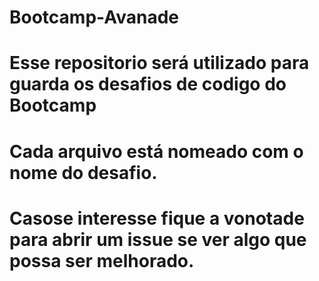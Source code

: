 # Bootcamp-Avanade

# Esse repositorio será utilizado para guarda os desafios de codigo do Bootcamp
# Cada arquivo está nomeado com o nome do desafio.
# Casose interesse fique a vonotade para abrir um issue se ver algo que possa ser melhorado.
